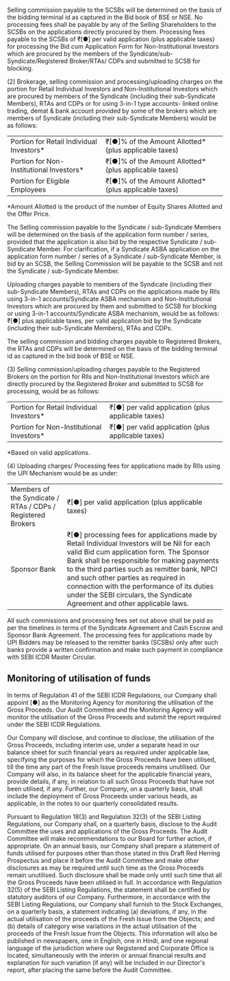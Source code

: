 Selling commission payable to the SCSBs will be determined on the basis of the bidding terminal id as captured in the Bid book of BSE or NSE. No processing fees shall be payable by any of the Selling Shareholders to the SCSBs on the applications directly procured by them. Processing fees payable to the SCSBs of ₹[●] per valid application (plus applicable taxes) for processing the Bid cum Application Form for Non-Institutional Investors which are procured by the members of the Syndicate/sub- Syndicate/Registered Broker/RTAs/ CDPs and submitted to SCSB for blocking.

(2) Brokerage, selling commission and processing/uploading charges on the portion for Retail Individual Investors and Non-Institutional Investors which are procured by members of the Syndicate (including their sub-Syndicate Members), RTAs and CDPs or for using 3-in-1 type accounts- linked online trading, demat & bank account provided by some of the brokers which are members of Syndicate (including their sub-Syndicate Members) would be as follows:

<table><tr><td>Portion for Retail Individual Investors*</td><td>₹[●]% of the Amount Allotted* (plus applicable taxes)</td></tr><tr><td>Portion for Non-Institutional Investors*</td><td>₹[●]% of the Amount Allotted* (plus applicable taxes)</td></tr><tr><td>Portion for Eligible Employees</td><td>₹[●]% of the Amount Allotted* (plus applicable taxes)</td></tr></table>

*Amount Allotted is the product of the number of Equity Shares Allotted and the Offer Price.

The Selling commission payable to the Syndicate / sub-Syndicate Members will be determined on the basis of the application form number / series, provided that the application is also bid by the respective Syndicate / sub-Syndicate Member. For clarification, if a Syndicate ASBA application on the application form number / series of a Syndicate / sub-Syndicate Member, is bid by an SCSB, the Selling Commission will be payable to the SCSB and not the Syndicate / sub-Syndicate Member.

Uploading charges payable to members of the Syndicate (including their sub-Syndicate Members), RTAs and CDPs on the applications made by RIIs using 3-in-1 accounts/Syndicate ASBA mechanism and Non-Institutional Investors which are procured by them and submitted to SCSB for blocking or using 3-in-1 accounts/Syndicate ASBA mechanism, would be as follows: ₹[●] plus applicable taxes, per valid application bid by the Syndicate (including their sub-Syndicate Members), RTAs and CDPs.

The selling commission and bidding charges payable to Registered Brokers, the RTAs and CDPs will be determined on the basis of the bidding terminal id as captured in the bid book of BSE or NSE.

(3) Selling commission/uploading charges payable to the Registered Brokers on the portion for RIIs and Non-Institutional Investors which are directly procured by the Registered Broker and submitted to SCSB for processing, would be as follows:

<table><tr><td>Portion for Retail Individual Investors*</td><td>₹[●] per valid application (plus applicable taxes)</td></tr><tr><td>Portion for Non-Institutional Investors*</td><td>₹[●] per valid application (plus applicable taxes)</td></tr></table>

*Based on valid applications.

(4) Uploading charges/ Processing fees for applications made by RIIs using the UPI Mechanism would be as under:

<table><tr><td>Members of the Syndicate / RTAs / CDPs / Registered Brokers</td><td>₹[●] per valid application (plus applicable taxes)</td></tr><tr><td>Sponsor Bank</td><td>₹[●] processing fees for applications made by Retail Individual Investors will be Nil for each valid Bid cum application form. The Sponsor Bank shall be responsible for making payments to the third parties such as remitter bank, NPCI and such other parties as required in connection with the performance of its duties under the SEBI circulars, the Syndicate Agreement and other applicable laws.</td></tr></table>

All such commissions and processing fees set out above shall be paid as per the timelines in terms of the Syndicate Agreement and Cash Escrow and Sponsor Bank Agreement. The processing fees for applications made by UPI Bidders may be released to the remitter banks (SCSBs) only after such banks provide a written confirmation and make such payment in compliance with SEBI ICDR Master Circular.

## Monitoring of utilisation of funds

In terms of Regulation 41 of the SEBI ICDR Regulations, our Company shall appoint [●] as the Monitoring Agency for monitoring the utilisation of the Gross Proceeds. Our Audit Committee and the Monitoring Agency will monitor the utilisation of the Gross Proceeds and submit the report required under the SEBI ICDR Regulations.

Our Company will disclose, and continue to disclose, the utilisation of the Gross Proceeds, including interim use, under a separate head in our balance sheet for such financial years as required under applicable law, specifying the purposes for which the Gross Proceeds have been utilised, till the time any part of the Fresh Issue proceeds remains unutilised. Our Company will also, in its balance sheet for the applicable financial years, provide details, if any, in relation to all such Gross Proceeds that have not been utilised, if any. Further, our Company, on a quarterly basis, shall include the deployment of Gross Proceeds under various heads, as applicable, in the notes to our quarterly consolidated results.

Pursuant to Regulation 18(3) and Regulation 32(3) of the SEBI Listing Regulations, our Company shall, on a quarterly basis, disclose to the Audit Committee the uses and applications of the Gross Proceeds. The Audit Committee will make recommendations to our Board for further action, if appropriate. On an annual basis, our Company shall prepare a statement of funds utilised for purposes other than those stated in this Draft Red Herring Prospectus and place it before the Audit Committee and make other disclosures as may be required until such time as the Gross Proceeds remain unutilised. Such disclosure shall be made only until such time that all the Gross Proceeds have been utilised in full. In accordance with Regulation 32(5) of the SEBI Listing Regulations, the statement shall be certified by statutory auditors of our Company. Furthermore, in accordance with the SEBI Listing Regulations, our Company shall furnish to the Stock Exchanges, on a quarterly basis, a statement indicating (a) deviations, if any, in the actual utilisation of the proceeds of the Fresh Issue from the Objects; and (b) details of category wise variations in the actual utilisation of the proceeds of the Fresh Issue from the Objects. This information will also be published in newspapers, one in English, one in Hindi, and one regional language of the jurisdiction where our Registered and Corporate Office is located, simultaneously with the interim or annual financial results and explanation for such variation (if any) will be included in our Director's report, after placing the same before the Audit Committee.
